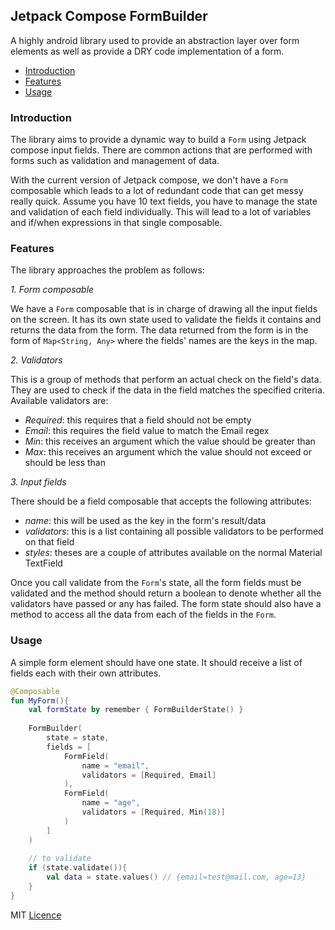 ## Jetpack Compose FormBuilder
A highly android library used to provide an abstraction layer over form elements as well as provide a DRY code implementation of a form.

- [Introduction](#introduction) 
- [Features](#features)
- [Usage](#usage)

### Introduction
The library aims to provide a dynamic way to build a `Form` using Jetpack compose input fields. There are common actions that are performed with forms such as validation and management of data. 

With the current version of Jetpack compose, we don't have a `Form` composable which leads to a lot of redundant code that can get messy really quick. Assume you have 10 text fields, you have to manage the state and validation of each field individually. This will lead to a lot of variables and if/when expressions in that single composable. 

### Features
The library approaches the problem as follows:

*1. Form composable*

We have a `Form` composable that is in charge of drawing all the input fields on the screen. It has its own state used to validate the fields it contains and returns the data from the form. 
The data returned from the form is in the form of `Map<String, Any>` where the fields' names are the keys in the map.

*2. Validators*

This is a group of methods that perform an actual check on the field's data. They are used to check if the data in the field matches the specified criteria.
Available validators are:
* *Required*: this requires that a field should not be empty
* *Email*: this requires the field value to match the Email regex
* *Min*: this receives an argument which the value should be greater than
* *Max*: this receives an argument which the value should not exceed or should be less than

*3. Input fields*

There should be a field composable that accepts the following attributes:
* *name*: this will be used as the key in the form's result/data
* *validators*: this is a list containing all possible validators to be performed on that field
* *styles*: theses are a couple of attributes available on the normal Material TextField

Once you call validate from the `Form`'s state, all the form fields must be validated and the method should return a boolean to denote whether all the validators have passed or any has failed.
The form state should also have a method to access all the data from each of the fields in the `Form`.

### Usage
A simple form element should have one state. It should receive a list of fields each with their own attributes.

```kotlin
@Composable
fun MyForm(){
    val formState by remember { FormBuilderState() }
    
    FormBuilder(
        state = state,
        fields = [
            FormField(
                name = "email",
                validators = [Required, Email]
            ),
            FormField(
                name = "age",
                validators = [Required, Min(18)]
            )
        ]
    )
    
    // to validate
    if (state.validate()){
        val data = state.values() // {email=test@mail.com, age=13}
    }
}
```

MIT [Licence](LICENSE)
